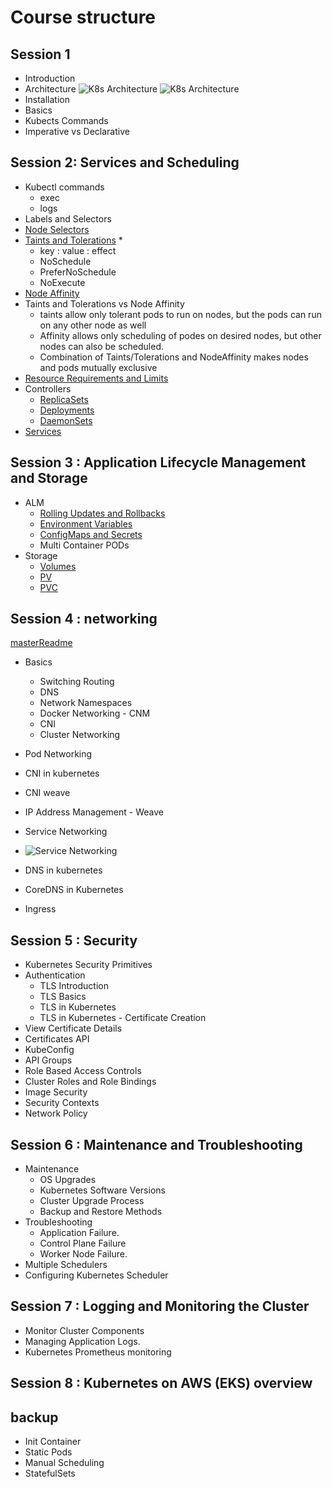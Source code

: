 # Course structure

## Session 1

* Introduction
* Architecture
![K8s Architecture](https://d33wubrfki0l68.cloudfront.net/2475489eaf20163ec0f54ddc1d92aa8d4c87c96b/e7c81/images/docs/components-of-kubernetes.svg)
![K8s Architecture](https://d1jnx9ba8s6j9r.cloudfront.net/blog/wp-content/uploads/2018/07/1-7.png)
* Installation
* Basics
* Kubects Commands
* Imperative vs Declarative

## Session 2: Services and Scheduling

* Kubectl commands
  * exec
  * logs
* Labels and Selectors
* [Node Selectors](Module-2/Scheduling/node-selector.yaml)
* [Taints and Tolerations](Module-2/Scheduling/taints-tolerations/toleration-pod.yaml)
  * 
  * key : value : effect
  * NoSchedule
  * PreferNoSchedule
  * NoExecute
* [Node Affinity](Module-2/Scheduling/nodeaffinity/nginx-nodeaffinity.yaml)
* Taints and Tolerations vs Node Affinity
  * taints allow only tolerant pods to run on nodes, but the pods can run on any other node as well
  * Affinity allows only scheduling of podes on desired nodes, but other nodes can also be scheduled.
  * Combination of Taints/Tolerations and NodeAffinity makes nodes and pods mutually exclusive
* [Resource Requirements and Limits](Module-2/Scheduling/resource-limit/cpu-request-limit.yaml)
* Controllers
  * [ReplicaSets](Module-3/Controllers/replicaset)
  * [Deployments](Module-3/Controllers/deployments/app1.yaml)
  * [DaemonSets](Module-3/Controllers/daemonset/daemonset.yaml)
* [Services](Module-2/Services/README.md)

## Session 3 : Application Lifecycle Management and Storage

* ALM
  * [Rolling Updates and Rollbacks](Module-3/Controllers/deployments/rollout_rollbacks.cmd)
  * [Environment Variables](Module-4/env_vars.md)
  * [ConfigMaps and Secrets](Module-4/cm-secret/README.md)
  * Multi Container PODs
* Storage
  * [Volumes](Module-4/storage/hoststorage.yaml)
  * [PV](Module-4/storage/pv.yaml)
  * [PVC](Module-4/storage/pvc.yaml)

## Session 4 : networking
[masterReadme](Networking)

* Basics
  * Switching Routing
  * DNS
  * Network Namespaces
  * Docker Networking - CNM
  * CNI
  * Cluster Networking
* Pod Networking
* CNI in kubernetes
* CNI weave
* IP Address Management - Weave
* Service Networking
* ![Service Networking](https://user-images.githubusercontent.com/17488415/123072311-0e1af380-d433-11eb-8176-15265cf68027.png)

* DNS in kubernetes
* CoreDNS in Kubernetes
* Ingress

## Session 5 : Security

* Kubernetes Security Primitives
* Authentication
  * TLS Introduction
  * TLS Basics
  * TLS in Kubernetes
  * TLS in Kubernetes - Certificate Creation
* View Certificate Details
* Certificates API
* KubeConfig
* API Groups
* Role Based Access Controls
* Cluster Roles and Role Bindings
* Image Security
* Security Contexts
* Network Policy

## Session 6 : Maintenance and Troubleshooting

* Maintenance
  * OS Upgrades
  * Kubernetes Software Versions
  * Cluster Upgrade Process
  * Backup and Restore Methods
* Troubleshooting
  * Application Failure.
  * Control Plane Failure
  * Worker Node Failure.
* Multiple Schedulers
* Configuring Kubernetes Scheduler

## Session 7 : Logging and Monitoring the Cluster

* Monitor Cluster Components
* Managing Application Logs.
* Kubernetes Prometheus monitoring

## Session 8 : Kubernetes on AWS (EKS) overview

## backup

* Init Container
* Static Pods
* Manual Scheduling
* StatefulSets
